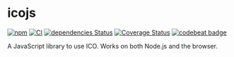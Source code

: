 # icojs

[![npm](https://img.shields.io/npm/v/icojs.svg)](https://www.npmjs.com/package/icojs)
[![CI](https://github.com/egy186/icojs/actions/workflows/ci.yml/badge.svg)](https://github.com/egy186/icojs/actions/workflows/ci.yml)
[![dependencies Status](https://david-dm.org/egy186/icojs/status.svg)](https://david-dm.org/egy186/icojs)
[![Coverage Status](https://coveralls.io/repos/github/egy186/icojs/badge.svg?branch=master)](https://coveralls.io/github/egy186/icojs?branch=master)
[![codebeat badge](https://codebeat.co/badges/85bd457f-39b6-43d8-bf8e-c80ace07a8d7)](https://codebeat.co/projects/github-com-egy186-icojs)

A JavaScript library to use ICO.
Works on both Node.js and the browser.
